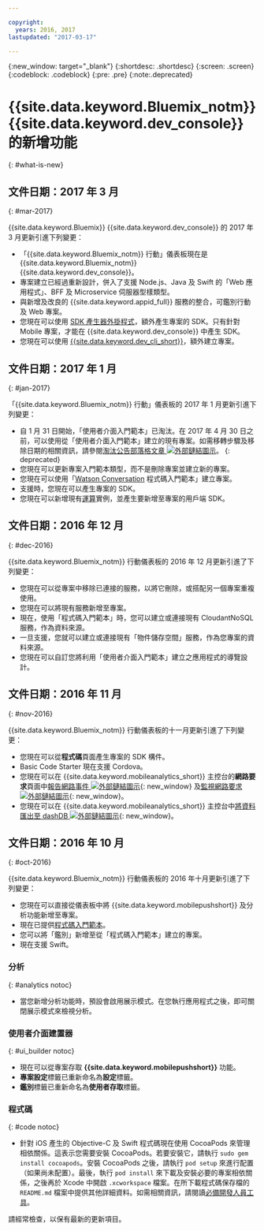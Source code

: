```yaml
---

copyright:
  years: 2016, 2017
lastupdated: "2017-03-17"

---
```

{:new_window: target="_blank"}
{:shortdesc: .shortdesc}
{:screen: .screen}
{:codeblock: .codeblock}
{:pre: .pre}
{:note:.deprecated}

# {{site.data.keyword.Bluemix_notm}} {{site.data.keyword.dev_console}} 的新增功能
{: #what-is-new}


## 文件日期：2017 年 3 月
{: #mar-2017}

{{site.data.keyword.Bluemix}} {{site.data.keyword.dev_console}} 的 2017 年 3 月更新引進下列變更：

   * 「{{site.data.keyword.Bluemix_notm}} 行動」儀表板現在是 {{site.data.keyword.Bluemix_notm}} {{site.data.keyword.dev_console}}。
   * 專案建立已經過重新設計，併入了支援 Node.js、Java 及 Swift 的「Web 應用程式」、BFF 及 Microservice 伺服器型樣類型。
   * 與新增及改良的 {{site.data.keyword.appid_full}} 服務的整合，可鑑別行動及 Web 專案。
   * 您現在可以使用 [SDK 產生器外掛程式](sdk_cli.html)，額外產生專案的 SDK。只有針對 Mobile 專案，才能在 {{site.data.keyword.dev_console}} 中產生 SDK。
   * 您現在可以使用 [{{site.data.keyword.dev_cli_short}}](dev_cli.html)，額外建立專案。


## 文件日期：2017 年 1 月
{: #jan-2017}

「{{site.data.keyword.Bluemix_notm}} 行動」儀表板的 2017 年 1 月更新引進下列變更：

   * 自 1 月 31 日開始，「使用者介面入門範本」已淘汰。在 2017 年 4 月 30 日之前，可以使用從「使用者介面入門範本」建立的現有專案。如需移轉步驟及移除日期的相關資訊，請參閱[淘汰公告部落格文章 ![外部鏈結圖示](../icons/launch-glyph.svg "外部鏈結圖示")](https://www.ibm.com/blogs/bluemix/2017/01/bluemix-mobile-dashboard-update/)。
{: deprecated}
   * 您現在可以更新專案入門範本類型，而不是刪除專案並建立新的專案。
   * 您現在可以使用「[Watson Conversation](tutorial_conversation.html) 程式碼入門範本」建立專案。
   * 支援時，您現在可以產生專案的 SDK。
   * 您現在可以新增現有[運算](sdk_compute.html)實例，並產生要新增至專案的用戶端 SDK。


## 文件日期：2016 年 12 月
{: #dec-2016}

{{site.data.keyword.Bluemix_notm}} 行動儀表板的 2016 年 12  月更新引進了下列變更：

   * 您現在可以從專案中移除已連接的服務，以將它刪除，或搭配另一個專案重複使用。 
   * 您現在可以將現有服務新增至專案。
   * 現在，使用「程式碼入門範本」時，您可以建立或連接現有 CloudantNoSQL 服務，作為資料來源。
   * 一旦支援，您就可以建立或連接現有「物件儲存空間」服務，作為您專案的資料來源。
   * 您現在可以自訂您將利用「使用者介面入門範本」建立之應用程式的導覽設計。 
   

## 文件日期：2016 年 11 月
{: #nov-2016}

{{site.data.keyword.Bluemix_notm}} 行動儀表板的十一月更新引進了下列變更：

   * 您現在可以從**程式碼**頁面產生專案的 SDK 構件。
   * Basic Code Starter 現在支援 Cordova。
   * 您現在可以在 {{site.data.keyword.mobileanalytics_short}} 主控台的**網路要求**頁面中[報告網路事件 ![外部鏈結圖示](../icons/launch-glyph.svg "外部鏈結圖示")](/docs/services/mobileanalytics/sdk.html#network-requests){: new_window} 及[監視網路要求 ![外部鏈結圖示](../icons/launch-glyph.svg "外部鏈結圖示")](/docs/services/mobileanalytics/app-monitoring.html#monitor-network-requests){: new_window}。
   * 您現在可以在 {{site.data.keyword.mobileanalytics_short}} 主控台中[將資料匯出至 dashDB ![外部鏈結圖示](../icons/launch-glyph.svg "外部鏈結圖示")](/docs/services/mobileanalytics/app-monitoring.html#dashdb){: new_window}。


## 文件日期：2016 年 10 月
{: #oct-2016}

{{site.data.keyword.Bluemix_notm}} 行動儀表板的 2016 年十月更新引進了下列變更：

   * 您現在可以直接從儀表板中將 {{site.data.keyword.mobilepushshort}} 及分析功能新增至專案。
   * 現在已提供[程式碼入門範本](starters.html#Code_Starter)。
   * 您可以將「鑑別」新增至從「程式碼入門範本」建立的專案。
   * 現在支援 Swift。


### 分析
{: #analytics notoc}

   * 當您新增分析功能時，預設會啟用展示模式。在您執行應用程式之後，即可關閉展示模式來檢視分析。


### 使用者介面建置器
{: #ui_builder notoc}

   * 現在可以從專案存取 **{{site.data.keyword.mobilepushshort}}** 功能。
   * **專案設定**標籤已重新命名為**設定**標籤。
   * **鑑別**標籤已重新命名為**使用者存取**標籤。


### 程式碼
{: #code notoc}

   * 針對 iOS 產生的 Objective-C 及 Swift 程式碼現在使用 CocoaPods 來管理相依關係。這表示您需要安裝 CocoaPods。若要安裝它，請執行 `sudo gem install cocoapods`。安裝 CocoaPods 之後，請執行 `pod setup` 來進行配置（如果尚未配置）。最後，執行 `pod install` 來下載及安裝必要的專案相依關係，之後再於 Xcode 中開啟 `.xcworkspace` 檔案。在所下載程式碼保存檔的 `README.md` 檔案中提供其他詳細資料。如需相關資訊，請閱讀[必備開發人員工具](get_code.html#prereq-dev-tools)。

請經常檢查，以保有最新的更新項目。

